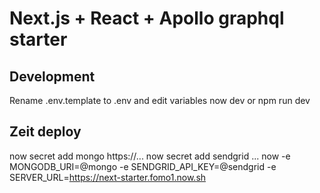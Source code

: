 # Next.js + React + Apollo graphql starter

## Development
Rename .env.template to .env and edit variables
now dev or npm run dev

## Zeit deploy 
now secret add mongo https://...
now secret add sendgrid ...
now -e MONGODB_URI=@mongo -e SENDGRID_API_KEY=@sendgrid -e SERVER_URL=https://next-starter.fomo1.now.sh
